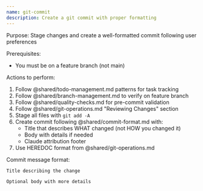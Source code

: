 ```yaml
---
name: git-commit
description: Create a git commit with proper formatting
---
```


Purpose: Stage changes and create a well-formatted commit following user preferences

Prerequisites:

- You must be on a feature branch (not main)

Actions to perform:

1. Follow @shared/todo-management.md patterns for task tracking
2. Follow @shared/branch-management.md to verify on feature branch
3. Follow @shared/quality-checks.md for pre-commit validation
4. Follow @shared/git-operations.md "Reviewing Changes" section
5. Stage all files with `git add -A`
6. Create commit following @shared/commit-format.md with:
   - Title that describes WHAT changed (not HOW you changed it)
   - Body with details if needed
   - Claude attribution footer
7. Use HEREDOC format from @shared/git-operations.md

Commit message format:

```
Title describing the change

Optional body with more details
```
